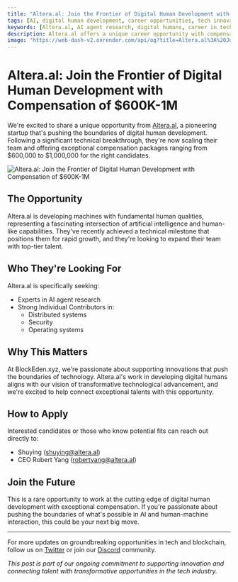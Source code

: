 ```yaml
---
title: "Altera.al: Join the Frontier of Digital Human Development with Compensation of $600K-1M"
tags: [AI, digital human development, career opportunities, tech innovation]
keywords: [Altera.al, AI agent research, digital humans, career in tech, high compensation, tech breakthrough]
description: Altera.al offers a unique career opportunity with compensation up to $1M for experts in AI and digital human development, following a major technical breakthrough. Discover how you can be part of this pioneering team.
image: "https://web-dash-v2.onrender.com/api/og?title=Altera.al%3A%20Join%20the%20Frontier%20of%20Digital%20Human%20Development%20with%20Compensation%20of%20%24600K-1M"
---
```


# Altera.al: Join the Frontier of Digital Human Development with Compensation of $600K-1M

We're excited to share a unique opportunity from [Altera.al](https://altera.al/), a pioneering startup that's pushing the boundaries of digital human development. Following a significant technical breakthrough, they're now scaling their team and offering exceptional compensation packages ranging from $600,000 to $1,000,000 for the right candidates.

![Altera.al: Join the Frontier of Digital Human Development with Compensation of $600K-1M](https://web-dash-v2.onrender.com/api/og?title=Altera.al%3A%20Join%20the%20Frontier%20of%20Digital%20Human%20Development%20with%20Compensation%20of%20%24600K-1M)

## The Opportunity

Altera.al is developing machines with fundamental human qualities, representing a fascinating intersection of artificial intelligence and human-like capabilities. They've recently achieved a technical milestone that positions them for rapid growth, and they're looking to expand their team with top-tier talent.

## Who They're Looking For

Altera.al is specifically seeking:

- Experts in AI agent research
- Strong Individual Contributors in:
  - Distributed systems
  - Security
  - Operating systems

## Why This Matters

At BlockEden.xyz, we're passionate about supporting innovations that push the boundaries of technology. Altera.al's work in developing digital humans aligns with our vision of transformative technological advancement, and we're excited to help connect exceptional talents with this opportunity.

## How to Apply

Interested candidates or those who know potential fits can reach out directly to:

- Shuying ([shuying@altera.al](mailto:shuying@altera.al))
- CEO Robert Yang ([robertyang@altera.al](mailto:robertyang@altera.al))

## Join the Future

This is a rare opportunity to work at the cutting edge of digital human development with exceptional compensation. If you're passionate about pushing the boundaries of what's possible in AI and human-machine interaction, this could be your next big move.

------

For more updates on groundbreaking opportunities in tech and blockchain, follow us on [Twitter](https://twitter.com/BlockEdenHQ) or join our [Discord](https://discord.gg/4Yfvs2HWey) community.

*This post is part of our ongoing commitment to supporting innovation and connecting talent with transformative opportunities in the tech industry.*
